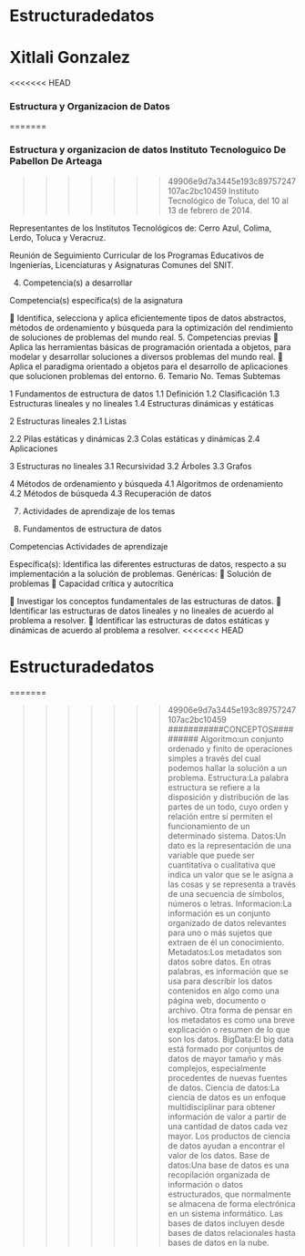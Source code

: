 # Estructuradedatos
# Xitlali Gonzalez
<<<<<<< HEAD
### Estructura y Organizacion de Datos
=======
### Estructura y organizacion de datos Instituto  Tecnologuico De Pabellon De Arteaga
>>>>>>> 49906e9d7a3445e193c89757247107ac2bc10459
Instituto Tecnológico de
Toluca, del 10 al 13 de
febrero de 2014.

Representantes de los
Institutos Tecnológicos de:
Cerro Azul, Colima, Lerdo,
Toluca y Veracruz.

Reunión de Seguimiento Curricular de
los Programas Educativos de
Ingenierías, Licenciaturas y
Asignaturas Comunes del SNIT.

4. Competencia(s) a desarrollar

Competencia(s) específica(s) de la asignatura

 Identifica, selecciona y aplica eficientemente tipos de datos abstractos, métodos de
ordenamiento y búsqueda para la optimización del rendimiento de soluciones de problemas del
mundo real.
5. Competencias previas
 Aplica las herramientas básicas de programación orientada a objetos, para modelar y
desarrollar soluciones a diversos problemas del mundo real.
 Aplica el paradigma orientado a objetos para el desarrollo de aplicaciones que solucionen
problemas del entorno.
6. Temario
No. Temas Subtemas

1
Fundamentos de estructura de datos 1.1 Definición
1.2 Clasificación
1.3 Estructuras lineales y no lineales
1.4 Estructuras dinámicas y estáticas

2
Estructuras lineales 2.1 Listas

2.2 Pilas estáticas y dinámicas
2.3 Colas estáticas y dinámicas
2.4 Aplicaciones

3
Estructuras no lineales 3.1 Recursividad
3.2 Árboles
3.3 Grafos

4
Métodos de ordenamiento y búsqueda 4.1 Algoritmos de ordenamiento
4.2 Métodos de búsqueda
4.3 Recuperación de datos

7. Actividades de aprendizaje de los temas

1. Fundamentos de estructura de datos

Competencias Actividades de aprendizaje

Específica(s):
Identifica las diferentes estructuras de datos,
respecto a su implementación a la solución
de problemas.
Genéricas:
 Solución de problemas
 Capacidad crítica y autocrítica

 Investigar los conceptos fundamentales de las
estructuras de datos.
 Identificar las estructuras de datos lineales y no
lineales de acuerdo al problema a resolver.
 Identificar las estructuras de datos estáticas y
dinámicas de acuerdo al problema a resolver.
<<<<<<< HEAD
# Estructuradedatos
=======
>>>>>>> 49906e9d7a3445e193c89757247107ac2bc10459
>>>>>>> ###########CONCEPTOS##########
Algoritmo:un conjunto ordenado y finito de operaciones simples a través del cual podemos hallar la solución a un problema.
Estructura:La palabra estructura se refiere a la disposición y distribución de las partes de un todo, cuyo orden y relación entre sí permiten el funcionamiento de un determinado sistema.
Datos:Un dato es la representación de una variable que puede ser cuantitativa o cualitativa que indica un valor que se le asigna a las cosas y se representa a través de una secuencia de símbolos, números o letras.
Informacion:La información es un conjunto organizado de datos relevantes para uno o más sujetos que extraen de él un conocimiento.
Metadatos:Los metadatos son datos sobre datos. En otras palabras, es información que se usa para describir los datos contenidos en algo como una página web, documento o archivo. Otra forma de pensar en los metadatos es como una breve explicación o resumen de lo que son los datos.
BigData:El big data está formado por conjuntos de datos de mayor tamaño y más complejos, especialmente procedentes de nuevas fuentes de datos.
Ciencia de datos:La ciencia de datos es un enfoque multidisciplinar para obtener información de valor a partir de una cantidad de datos cada vez mayor. Los productos de ciencia de datos ayudan a encontrar el valor de los datos.
Base de datos:Una base de datos es una recopilación organizada de información o datos estructurados, que normalmente se almacena de forma electrónica en un sistema informático. Las bases de datos incluyen desde bases de datos relacionales hasta bases de datos en la nube.
